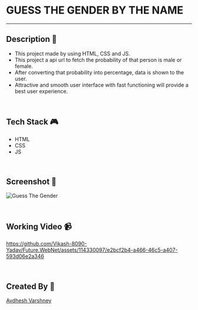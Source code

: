 # **GUESS THE GENDER BY THE NAME**
---


## **Description 📃** 
- This project made by using HTML, CSS and JS.
- This project a api url to fetch the probability of that person is male or female.
- After converting that probability into percentage, data is shown to the user.
- Attractive and smooth user interface with fast functioning will provide a best user experience.

<br>


## **Tech Stack 🎮**
- HTML
- CSS
- JS

<br>


## **Screenshot 📸**

![Guess The Gender](https://github.com/Vikash-8090-Yadav/Future.WebNet/assets/114330097/6cb9dc6e-94c6-43ee-ac84-4b935ead80b9)

<br>


## **Working Video 📹**

https://github.com/Vikash-8090-Yadav/Future.WebNet/assets/114330097/e2bcf2b4-a466-46c5-a407-593d06e2a346

<br>


## **Created By 👦**

[Avdhesh Varshney](https://github.com/Avdhesh-Varshney)

<br>


